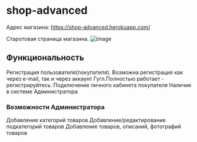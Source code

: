 # shop-advanced
Адрес магазина:
https://shop-advanced.herokuapp.com/

Старотовая страница магазина.
![image](https://user-images.githubusercontent.com/15821848/134776889-1f1041ba-450d-437f-b663-7802b6c6fdcf.png)
## Функциональность ##
Регистрация пользователя(покупателя). Возможна регистрация как через e-mail, так и через аккаунт Гугл.Полностью работает - регистрируйтесь.
Подключение личного кабинета покупателя
Наличие в системе Администратора
### Возможности Администратора ###
Добавление категорий товаров
Добавление/редактирование подкатегорий товаров
Добавление товаров, описаний, фотографий товаров
